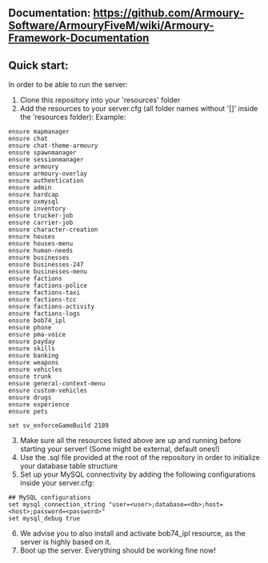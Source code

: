 ## Documentation: https://github.com/Armoury-Software/ArmouryFiveM/wiki/Armoury-Framework-Documentation

## Quick start:

In order to be able to run the server:

1. Clone this repository into your 'resources' folder
2. Add the resources to your server.cfg (all folder names without '[]' inside the 'resources folder):
Example:
```
ensure mapmanager
ensure chat
ensure chat-theme-armoury
ensure spawnmanager
ensure sessionmanager
ensure armoury
ensure armoury-overlay
ensure authentication
ensure admin
ensure hardcap
ensure oxmysql
ensure inventory
ensure trucker-job
ensure carrier-job
ensure character-creation
ensure houses
ensure houses-menu
ensure human-needs
ensure businesses
ensure businesses-247
ensure businesses-menu
ensure factions
ensure factions-police
ensure factions-taxi
ensure factions-tcc
ensure factions-activity
ensure factions-logs
ensure bob74_ipl
ensure phone
ensure pma-voice
ensure payday
ensure skills
ensure banking
ensure weapons
ensure vehicles
ensure trunk
ensure general-context-menu
ensure custom-vehicles
ensure drugs
ensure experience
ensure pets

set sv_enforceGameBuild 2189
```
3. Make sure all the resources listed above are up and running before starting your server! (Some might be external, default ones!)
4. Use the .sql file provided at the root of the repository in order to initialize your database table structure
5. Set up your MySQL connectivity by adding the following configurations inside your server.cfg:
```
## MySQL configurations
set mysql_connection_string "user=<user>;database=<db>;host=<host>;password=<password>"
set mysql_debug true
```
6. We advise you to also install and activate bob74_ipl resource, as the server is highly based on it.
7. Boot up the server. Everything should be working fine now!
